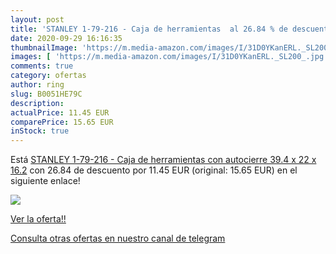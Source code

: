 ```yaml
---
layout: post
title: 'STANLEY 1-79-216 - Caja de herramientas  al 26.84 % de descuento'
date: 2020-09-29 16:16:35
thumbnailImage: 'https://m.media-amazon.com/images/I/31D0YKanERL._SL200_.jpg'
images: [ 'https://m.media-amazon.com/images/I/31D0YKanERL._SL200_.jpg' ]
comments: true
category: ofertas
author: ring
slug: B0051HE79C
description:
actualPrice: 11.45 EUR
comparePrice: 15.65 EUR
inStock: true
---
```


Está [STANLEY 1-79-216 - Caja de herramientas con autocierre  39.4 x 22 x 16.2](https://www.amazon.com/dp/B0051HE79C/?tag=redken08-20) con 26.84 de descuento por 11.45 EUR (original: 15.65 EUR) en el siguiente enlace!

[![](https://m.media-amazon.com/images/I/31D0YKanERL._SL200_.jpg)](https://www.amazon.com/dp/B0051HE79C/?tag=redken08-20)

[Ver la oferta!!](https://www.amazon.com/dp/B0051HE79C/?tag=redken08-20)

[Consulta otras ofertas en nuestro canal de telegram](https://t.me/s/ofertas25)
